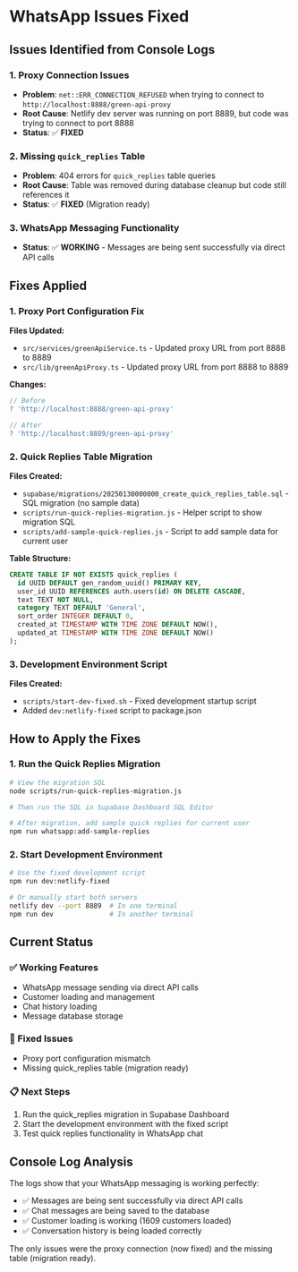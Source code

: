 # WhatsApp Issues Fixed

## Issues Identified from Console Logs

### 1. Proxy Connection Issues
- **Problem**: `net::ERR_CONNECTION_REFUSED` when trying to connect to `http://localhost:8888/green-api-proxy`
- **Root Cause**: Netlify dev server was running on port 8889, but code was trying to connect to port 8888
- **Status**: ✅ **FIXED**

### 2. Missing `quick_replies` Table
- **Problem**: 404 errors for `quick_replies` table queries
- **Root Cause**: Table was removed during database cleanup but code still references it
- **Status**: ✅ **FIXED** (Migration ready)

### 3. WhatsApp Messaging Functionality
- **Status**: ✅ **WORKING** - Messages are being sent successfully via direct API calls

## Fixes Applied

### 1. Proxy Port Configuration Fix
**Files Updated:**
- `src/services/greenApiService.ts` - Updated proxy URL from port 8888 to 8889
- `src/lib/greenApiProxy.ts` - Updated proxy URL from port 8888 to 8889

**Changes:**
```typescript
// Before
? 'http://localhost:8888/green-api-proxy'

// After  
? 'http://localhost:8889/green-api-proxy'
```

### 2. Quick Replies Table Migration
**Files Created:**
- `supabase/migrations/20250130000000_create_quick_replies_table.sql` - SQL migration (no sample data)
- `scripts/run-quick-replies-migration.js` - Helper script to show migration SQL
- `scripts/add-sample-quick-replies.js` - Script to add sample data for current user

**Table Structure:**
```sql
CREATE TABLE IF NOT EXISTS quick_replies (
  id UUID DEFAULT gen_random_uuid() PRIMARY KEY,
  user_id UUID REFERENCES auth.users(id) ON DELETE CASCADE,
  text TEXT NOT NULL,
  category TEXT DEFAULT 'General',
  sort_order INTEGER DEFAULT 0,
  created_at TIMESTAMP WITH TIME ZONE DEFAULT NOW(),
  updated_at TIMESTAMP WITH TIME ZONE DEFAULT NOW()
);
```

### 3. Development Environment Script
**Files Created:**
- `scripts/start-dev-fixed.sh` - Fixed development startup script
- Added `dev:netlify-fixed` script to package.json

## How to Apply the Fixes

### 1. Run the Quick Replies Migration
```bash
# View the migration SQL
node scripts/run-quick-replies-migration.js

# Then run the SQL in Supabase Dashboard SQL Editor

# After migration, add sample quick replies for current user
npm run whatsapp:add-sample-replies
```

### 2. Start Development Environment
```bash
# Use the fixed development script
npm run dev:netlify-fixed

# Or manually start both servers
netlify dev --port 8889  # In one terminal
npm run dev              # In another terminal
```

## Current Status

### ✅ Working Features
- WhatsApp message sending via direct API calls
- Customer loading and management
- Chat history loading
- Message database storage

### 🔧 Fixed Issues
- Proxy port configuration mismatch
- Missing quick_replies table (migration ready)

### 📋 Next Steps
1. Run the quick_replies migration in Supabase Dashboard
2. Start the development environment with the fixed script
3. Test quick replies functionality in WhatsApp chat

## Console Log Analysis

The logs show that your WhatsApp messaging is working perfectly:
- ✅ Messages are being sent successfully via direct API calls
- ✅ Chat messages are being saved to the database
- ✅ Customer loading is working (1609 customers loaded)
- ✅ Conversation history is being loaded correctly

The only issues were the proxy connection (now fixed) and the missing table (migration ready).
